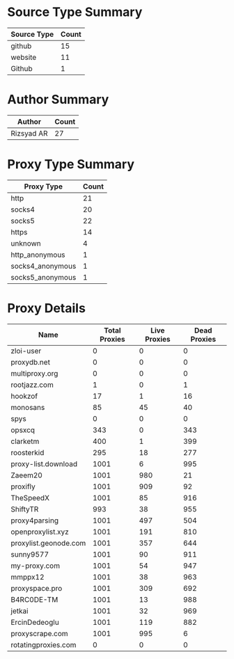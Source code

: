 # Source Type Summary

| Source Type | Count |
|-------------|-------|
| github | 15 |
| website | 11 |
| Github | 1 |


# Author Summary

| Author | Count |
|--------|-------|
| Rizsyad AR | 27 |


# Proxy Type Summary

| Proxy Type | Count |
|------------|-------|
| http | 21 |
| socks4 | 20 |
| socks5 | 22 |
| https | 14 |
| unknown | 4 |
| http_anonymous | 1 |
| socks4_anonymous | 1 |
| socks5_anonymous | 1 |


# Proxy Details

| Name | Total Proxies | Live Proxies | Dead Proxies |
|------|---------------|--------------|---------------|
| zloi-user | 0 | 0 | 0 |
| proxydb.net | 0 | 0 | 0 |
| multiproxy.org | 0 | 0 | 0 |
| rootjazz.com | 1 | 0 | 1 |
| hookzof | 17 | 1 | 16 |
| monosans | 85 | 45 | 40 |
| spys | 0 | 0 | 0 |
| opsxcq | 343 | 0 | 343 |
| clarketm | 400 | 1 | 399 |
| roosterkid | 295 | 18 | 277 |
| proxy-list.download | 1001 | 6 | 995 |
| Zaeem20 | 1001 | 980 | 21 |
| proxifly | 1001 | 909 | 92 |
| TheSpeedX | 1001 | 85 | 916 |
| ShiftyTR | 993 | 38 | 955 |
| proxy4parsing | 1001 | 497 | 504 |
| openproxylist.xyz | 1001 | 191 | 810 |
| proxylist.geonode.com | 1001 | 357 | 644 |
| sunny9577 | 1001 | 90 | 911 |
| my-proxy.com | 1001 | 54 | 947 |
| mmppx12 | 1001 | 38 | 963 |
| proxyspace.pro | 1001 | 309 | 692 |
| B4RC0DE-TM | 1001 | 13 | 988 |
| jetkai | 1001 | 32 | 969 |
| ErcinDedeoglu | 1001 | 119 | 882 |
| proxyscrape.com | 1001 | 995 | 6 |
| rotatingproxies.com | 0 | 0 | 0 |
